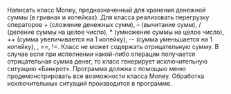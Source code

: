 Написать класс Money, предназначенный для хранения денежной суммы (в гривнах и копейках). Для класса реализовать перегрузку операторов + (сложение денежных сумм), – (вычитание сумм), / (деление суммы на целое число), * (умножение суммы на целое число), ++ (сумма увеличивается на 1 копейку), -- (сумма уменьшается на 1 копейку), , ==, !=. Класс не может содержать отрицательную сумму. В случае если при исполнении какой-либо операции получается отрицательная сумма денег, то класс генерирует исключительную ситуацию «Банкрот». Программа должна с помощью меню продемонстрировать все возможности класса Money. Обработка исключительных ситуаций производится в программе.
